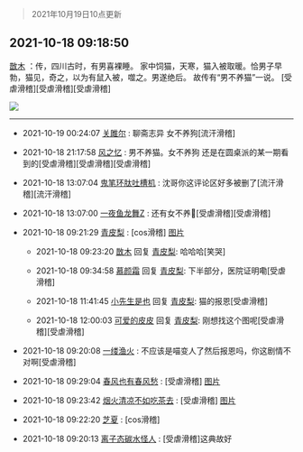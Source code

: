 > 2021年10月19日10点更新
<link rel="stylesheet" href="https://cdn.jsdelivr.net/gh/taotie6/sampleJSON@main/css/photo_show.css">
<meta name="referrer" content="no-referrer" />


 ## 2021-10-18 09:18:50 

 [㪚木](https://www.coolapk.com/feed/30764626?shareKey=ZDdlNWQ4ODFkZTUxNjE2Y2QzMzQ~) ：传，四川古时，有男喜裸睡。
家中饲猫，天寒，猫入被取暖。恰男子早勃，猫见，奇之，以为有鼠入被，噬之。男遂绝后。
故传有“男不养猫”一说。
[受虐滑稽][受虐滑稽][受虐滑稽] 

<div class="album">
<img class="img-item" src="http://image.coolapk.com/feed/2019/0416/21/1081091_1555422204_6116@321x192.gif" />
</div>

 ------- 

- 2021-10-19 00:24:07 [关雎尔](uid=1894365) : 聊斋志异 女不养狗[流汗滑稽] 

- 2021-10-18 21:17:58 [风之忆](uid=3924354) : 男不养猫。女不养狗
还是在圆桌派的某一期看到的[受虐滑稽][受虐滑稽][受虐滑稽] 

- 2021-10-18 13:07:04 [鬼笔环肽吐槽机](uid=5538134) : 沈哥你这评论区好多被删了[流汗滑稽][流汗滑稽] 

- 2021-10-18 13:07:00 [一夜鱼龙舞Z](uid=2440130) : 还有女不养🐶[受虐滑稽][受虐滑稽] 

- 2021-10-18 09:21:29 [青皮梨](uid=1109281) : [cos滑稽] [图片](http://image.coolapk.com/feed/2021/1017/22/4195534_03ab00f6_1629_5637@414x2918.jpeg)

    - 2021-10-18 09:23:20 [㪚木](uid=1081091) 回复 [青皮梨](uid=1109281): 哈哈哈[笑哭] 

    - 2021-10-18 09:34:58 [慕颜霜](uid=3801065) 回复 [青皮梨](uid=1109281): 下半部分，医院证明嘞[受虐滑稽] 

    - 2021-10-18 11:41:45 [小先生是也](uid=2186948) 回复 [青皮梨](uid=1109281): 猫的报恩[受虐滑稽] 

    - 2021-10-18 12:00:03 [可爱的皮皮](uid=2163021) 回复 [青皮梨](uid=1109281): 刚想找这个图呢[受虐滑稽][受虐滑稽] 

- 2021-10-18 09:20:08 [一缕渔火](uid=828554) : 不应该是喵变人了然后报恩吗，你这剧情不对啊[受虐滑稽] 

- 2021-10-18 09:29:04 [春风也有春风愁](uid=5536993) : [受虐滑稽] [图片](http://image.coolapk.com/feed/2021/1018/09/5536993_71164d23_0543_3989@559x448.jpeg)

- 2021-10-18 09:23:42 [烟火清凉不如吃茶去](uid=4279524) : [受虐滑稽] [图片](http://image.coolapk.com/feed/2021/1018/09/4279524_86f3d2fb_0221_8832@720x731.jpeg)

- 2021-10-18 09:22:20 [芝夏](uid=3226904) : [cos滑稽] 

- 2021-10-18 09:20:13 [离子态碳水怪人](uid=1112739) : [受虐滑稽]这典故好 

